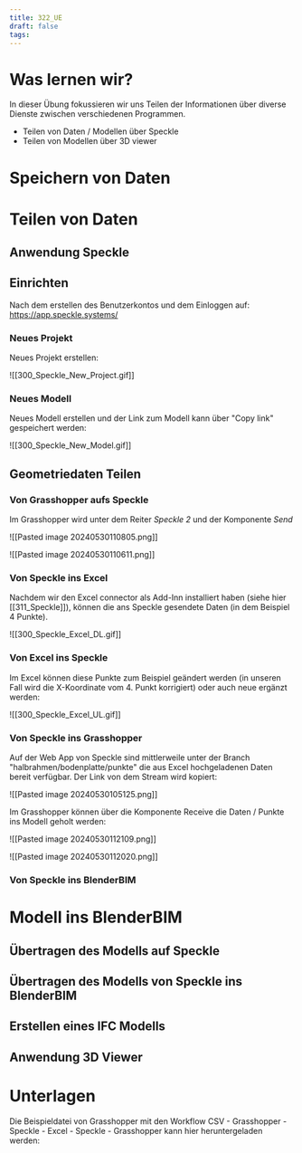 ```yaml
---
title: 322_UE
draft: false
tags:
---
```

# Was lernen wir?

In dieser Übung fokussieren wir uns Teilen der Informationen über diverse Dienste zwischen verschiedenen Programmen.

- Teilen von Daten / Modellen über Speckle
- Teilen von Modellen über 3D viewer





# Speichern von Daten







# Teilen von Daten


## Anwendung Speckle

## Einrichten 

Nach dem erstellen des Benutzerkontos und dem Einloggen auf:
https://app.speckle.systems/

### Neues Projekt
Neues Projekt erstellen:

![[300_Speckle_New_Project.gif]]

### Neues Modell
Neues Modell erstellen und der Link zum Modell kann über "Copy link" gespeichert werden:

![[300_Speckle_New_Model.gif]]


## Geometriedaten Teilen


### Von Grasshopper aufs Speckle

Im Grasshopper wird unter dem Reiter *Speckle 2* und der Komponente *Send* 

![[Pasted image 20240530110805.png]]

![[Pasted image 20240530110611.png]]

### Von Speckle ins Excel

Nachdem wir den Excel connector als Add-Inn installiert haben (siehe hier [[311_Speckle]]), können die ans Speckle gesendete Daten (in dem Beispiel 4 Punkte).

![[300_Speckle_Excel_DL.gif]]

### Von Excel ins Speckle

Im Excel können diese Punkte zum Beispiel geändert werden (in unseren Fall wird die X-Koordinate vom 4. Punkt korrigiert) oder auch neue ergänzt werden:

![[300_Speckle_Excel_UL.gif]]

### Von Speckle ins Grasshopper

Auf der Web App von Speckle sind mittlerweile unter der Branch "halbrahmen/bodenplatte/punkte" die aus Excel hochgeladenen Daten bereit verfügbar.
Der Link von dem Stream wird kopiert:

![[Pasted image 20240530105125.png]]

Im Grasshopper können über die Komponente Receive die Daten / Punkte ins Modell geholt werden:

![[Pasted image 20240530112109.png]]

![[Pasted image 20240530112020.png]]


### Von Speckle ins BlenderBIM


# Modell ins BlenderBIM

## Übertragen des Modells auf Speckle




## Übertragen des Modells von Speckle ins BlenderBIM



## Erstellen eines IFC Modells


## Anwendung 3D Viewer






# Unterlagen

Die Beispieldatei von Grasshopper mit den Workflow CSV - Grasshopper - Speckle - Excel - Speckle - Grasshopper kann hier heruntergeladen werden:

